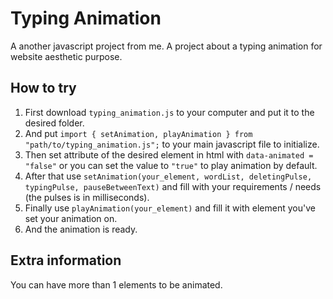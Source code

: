 # Typing Animation

A another javascript project from me. A project about a typing animation for website aesthetic purpose.

## How to try

1. First download `typing_animation.js` to your computer and put it to the desired folder.
2. And put `import { setAnimation, playAnimation } from "path/to/typing_animation.js";` to your main javascript file to initialize.
3. Then set attribute of the desired element in html with `data-animated = "false"` or you can set the value to `"true"` to play animation by default.
4. After that use `setAnimation(your_element, wordList, deletingPulse, typingPulse, pauseBetweenText)` and fill with your requirements / needs (the pulses is in milliseconds).
5. Finally use `playAnimation(your_element)` and fill it with element you've set your animation on.
6. And the animation is ready.

## Extra information

You can have more than 1 elements to be animated.
